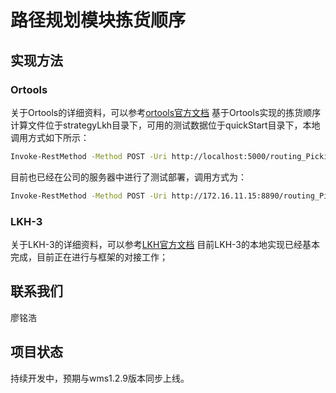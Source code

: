 # 路径规划模块拣货顺序
## 实现方法
### Ortools
关于Ortools的详细资料，可以参考[ortools官方文档](https://developers.google.com/optimization?hl=zh-cn)
基于Ortools实现的拣货顺序计算文件位于strategyLkh目录下，可用的测试数据位于quickStart目录下，本地调用方式如下所示：
``` bash
Invoke-RestMethod -Method POST -Uri http://localhost:5000/routing_Picking_Sequence_Ortool_version1 -ContentType "application/json" -Body (Get-Content "output.json" -Raw)

```
目前也已经在公司的服务器中进行了测试部署，调用方式为：
``` bash
Invoke-RestMethod -Method POST -Uri http://172.16.11.15:8890/routing_Picking_Sequence_Ortool_version1 -ContentType "application/json" -Body (Get-Content "output.json" -Raw)
```

### LKH-3
关于LKH-3的详细资料，可以参考[LKH官方文档](http://webhotel4.ruc.dk/~keld/research/LKH-3/)
目前LKH-3的本地实现已经基本完成，目前正在进行与框架的对接工作；

## 联系我们
廖铭浩

## 项目状态
持续开发中，预期与wms1.2.9版本同步上线。
